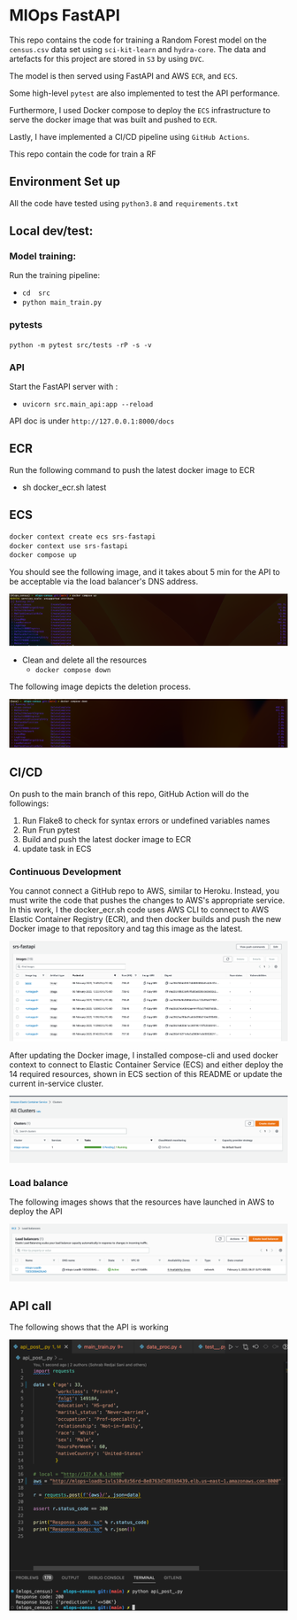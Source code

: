 # MlOps FastAPI

This repo contains the code for training a Random Forest model on the `census.csv` data set using `sci-kit-learn` and `hydra-core`. The data and artefacts for this project are stored in `S3` by using `DVC`.

The model is then served using FastAPI and AWS `ECR`, and `ECS`.

Some high-level `pytest` are also implemented to test the API performance.

Furthermore, I used Docker compose to deploy the `ECS` infrastructure to serve the docker image that was built and pushed to `ECR`.

Lastly, I have implemented a CI/CD pipeline using `GitHub Actions`.


This repo contain the code for train a RF
## Environment Set up

All the code have tested using `python3.8` and `requirements.txt`

## Local dev/test:

### Model training:

Run the training pipeline:

- `cd  src`
- `python main_train.py`
### pytests

`python -m pytest src/tests -rP -s -v`
### API
Start the FastAPI server with :
-  `uvicorn src.main_api:app --reload`

API doc is under `http://127.0.0.1:8000/docs`

## ECR

Run the following command to push the latest docker image to ECR

- sh docker_ecr.sh latest

## ECS

```bash
docker context create ecs srs-fastapi
docker context use srs-fastapi
docker compose up
```

You should see the following image, and it takes about 5 min for the API to be acceptable via the load balancer's DNS address.

![Deploy the end point](/screenshots/1.png)

- Clean and delete all the resources
    - `docker compose down`

The following image depicts the deletion process.

![Deploy the end point](/screenshots/2.png)

## CI/CD

On push to the main branch of this repo, GitHub Action will do the followings:

1. Run Flake8 to check for syntax errors or undefined variables names
2. Run Frun pytest
3. Build and push the latest docker image to ECR
4. update task in ECS


### Continuous Development

You cannot connect a GitHub repo to AWS, similar to Heroku. Instead, you must write the code that pushes the changes to AWS's appropriate service. In this work, I the docker_ecr.sh code uses AWS CLI to connect to AWS Elastic Container Registry (ECR), and then docker builds and push the new Docker image to that repository and tag this image as the latest.

![ECR](/screenshots/continuous_deployment1.png)

After updating the Docker image, I installed compose-cli and used docker context to connect to Elastic Container Service (ECS) and either deploy the 14 required resources, shown in ECS section of this README or update the current in-service cluster.

![ECS](/screenshots/continuous_deployment2.png)

### Load balance

The following images shows that the resources have launched in AWS to deploy the API

![Load balancer](/screenshots/3.png)

## API  call

The following shows that the API is working

![working api image](/screenshots/working_api.png)